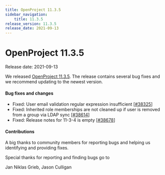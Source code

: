 ```yaml
---
title: OpenProject 11.3.5
sidebar_navigation:
    title: 11.3.5
release_version: 11.3.5
release_date: 2021-09-13
---
```


# OpenProject 11.3.5

Release date: 2021-09-13

We released [OpenProject 11.3.5](https://community.openproject.org/versions/1490).
The release contains several bug fixes and we recommend updating to the newest version.

<!--more-->
#### Bug fixes and changes

- Fixed: User email validation regular expression insufficient \[[#38325](https://community.openproject.org/wp/38325)\]
- Fixed: Inherited role memberships are not cleaned up if user is removed from a group via LDAP sync \[[#38614](https://community.openproject.org/wp/38614)\]
- Fixed: Release notes for 11-3-4 is empty \[[#38678](https://community.openproject.org/wp/38678)\]

#### Contributions
A big thanks to community members for reporting bugs and helping us identifying and providing fixes.

Special thanks for reporting and finding bugs go to

Jan Niklas Grieb, Jason Culligan
